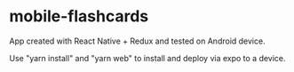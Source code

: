 # mobile-flashcards

App created with React Native + Redux and tested on Android device.

Use "yarn install" and "yarn web" to install and deploy via expo to a device.